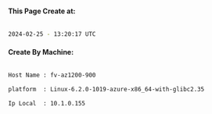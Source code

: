 
   
#### This Page Create at:

```bash

2024-02-25 - 13:20:17 UTC

```

#### Create By Machine:

```bash

Host Name : fv-az1200-900

platform  : Linux-6.2.0-1019-azure-x86_64-with-glibc2.35

Ip Local  : 10.1.0.155

```

